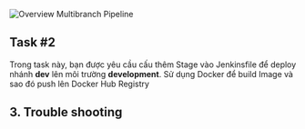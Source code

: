 ![Overview Multibranch Pipeline](https://github.com/hoabka/jenkins-course/blob/master/jenkins-multibranch/images/overview.JPG)  
  
## Task #2  
Trong task này, bạn được yêu cầu cấu thêm Stage vào Jenkinsfile để deploy nhánh **dev** lên môi trường **development**. Sử dụng Docker để build Image và sao đó push lên Docker Hub Registry
## 3. Trouble shooting